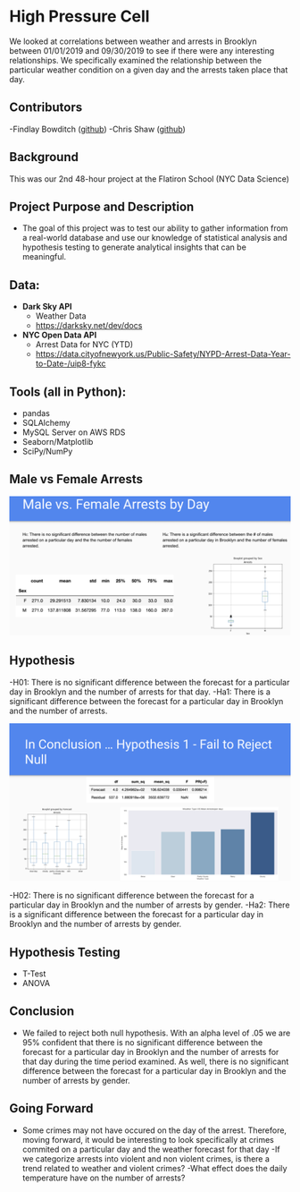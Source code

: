 # High Pressure Cell

We looked at correlations between weather and arrests in Brooklyn between 01/01/2019 and 09/30/2019 to see if there were any interesting relationships. We specifically examined the relationship between the particular weather condition on a given day and the arrests taken place that day.

## Contributors 
 -Findlay Bowditch ([github](https://github.com/fbowditch))
 -Chris Shaw ([github](https://github.com/JackBurton11/))

## Background
This was our 2nd 48-hour project at the Flatiron School (NYC Data Science)

## Project Purpose and Description
 - The goal of this project was to test our ability to gather information from a real-world database and use our knowledge of statistical analysis and hypothesis testing to generate analytical insights that can be meaningful. 
 
## Data:
 
- **Dark Sky API**
	- Weather Data
	- https://darksky.net/dev/docs
- **NYC Open Data API**
	- Arrest Data for NYC (YTD)
	- https://data.cityofnewyork.us/Public-Safety/NYPD-Arrest-Data-Year-to-Date-/uip8-fykc
	
## Tools (all in Python):
   - pandas
   - SQLAlchemy
   - MySQL Server on AWS RDS
   - Seaborn/Matplotlib
   - SciPy/NumPy

## Male vs Female Arrests

![Screenshot](https://github.com/FBowditch/Stats-Project-/blob/master/arrest_charts/sex.png)

## Hypothesis 
 
 -H01: There is no significant difference between the forecast for a particular day in Brooklyn and the number of arrests for that day.
 -Ha1: There is a significant difference between the forecast for a particular day in Brooklyn and the number of arrests.
 
 ![Screenshot](https://github.com/FBowditch/Stats-Project-/blob/master/arrest_charts/hp1_fail.png)
 
 -H02: There is no significant difference between the forecast for a particular day in Brooklyn and the number of arrests by gender.
 -Ha2: There is a significant difference between the forecast for a particular day in Brooklyn and the number of arrests by gender.
 
 ## Hypothesis Testing
 - T-Test
 - ANOVA
 
 ## Conclusion  
 - We failed to reject both null hypothesis. With an alpha level of .05 we are 95% confident that there is no significant difference between the forecast for a particular day in Brooklyn and the number of arrests for that day during the time period examined. As well, there is no significant difference between the forecast for a particular day in Brooklyn and the number of arrests by gender. 
 
## Going Forward
 - Some crimes may not have occured on the day of the arrest. Therefore, moving forward, it would be interesting to look specifically at crimes commited on a particular day and the weather forecast for that day
 -If we categorize arrests into violent and non violent crimes, is there a trend related to weather and violent crimes?
-What effect does the daily temperature have on the number of arrests?

 


